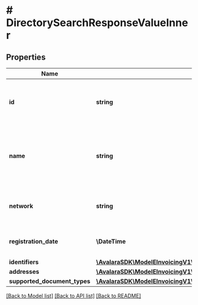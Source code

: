 # # DirectorySearchResponseValueInner

## Properties

Name | Type | Description | Notes
------------ | ------------- | ------------- | -------------
**id** | **string** | Avalara unique ID of the participant in the directory. | [optional]
**name** | **string** | Name of the participant (typically, the name of the business entity). | [optional]
**network** | **string** | The network where the participant is present. | [optional]
**registration_date** | **\DateTime** | Registration date of the participant if available | [optional]
**identifiers** | [**\AvalaraSDK\ModelEInvoicingV1\DirectorySearchResponseValueInnerIdentifiersInner[]**](DirectorySearchResponseValueInnerIdentifiersInner.md) |  | [optional]
**addresses** | [**\AvalaraSDK\ModelEInvoicingV1\DirectorySearchResponseValueInnerAddressesInner[]**](DirectorySearchResponseValueInnerAddressesInner.md) |  | [optional]
**supported_document_types** | [**\AvalaraSDK\ModelEInvoicingV1\DirectorySearchResponseValueInnerSupportedDocumentTypesInner[]**](DirectorySearchResponseValueInnerSupportedDocumentTypesInner.md) |  | [optional]

[[Back to Model list]](../../../README.md#models) [[Back to API list]](../../../README.md#endpoints) [[Back to README]](../../../README.md)
